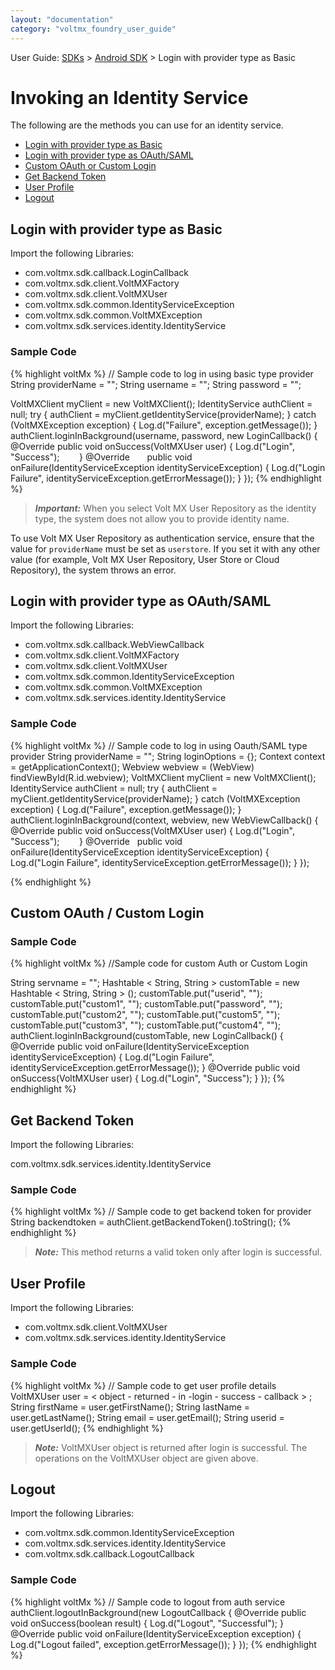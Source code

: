 ```yaml
---
layout: "documentation"
category: "voltmx_foundry_user_guide"
---
```

                              

User Guide: [SDKs](../Foundry_SDKs.html) > [Android SDK](Installing_Android_SDK.html) > Login with provider type as Basic

Invoking an Identity Service
============================

The following are the methods you can use for an identity service.

*   [Login with provider type as Basic](#login-with-provider-type-as-basic)
*   [Login with provider type as OAuth/SAML](#login-with-provider-type-as-oauth-saml)
*   [Custom OAuth or Custom Login](#custom-oauth-custom-login)
*   [Get Backend Token](#get-backend-token)
*   [User Profile](#user-profile)
*   [Logout](#logout)

Login with provider type as Basic
---------------------------------

Import the following Libraries:

*   com.voltmx.sdk.callback.LoginCallback
*   com.voltmx.sdk.client.VoltMXFactory
*   com.voltmx.sdk.client.VoltMXUser
*   com.voltmx.sdk.common.IdentityServiceException
*   com.voltmx.sdk.common.VoltMXException
*   com.voltmx.sdk.services.identity.IdentityService

### Sample Code

{% highlight voltMx %} // Sample code to log in using basic type provider
String providerName = "<your-provider-name>";
String username = "<username-for-your-provider>";
String password = "<password-for-your-provider>";

VoltMXClient myClient = new VoltMXClient();
IdentityService authClient = null;
try {
    authClient = myClient.getIdentityService(providerName);
} catch (VoltMXException exception) {
    Log.d("Failure", exception.getMessage());
}
authClient.loginInBackground(username, password, new LoginCallback() {
    @Override
    public void onSuccess(VoltMXUser user) {
        Log.d("Login", "Success");       
    }
    @Override       public void onFailure(IdentityServiceException identityServiceException) {
        Log.d("Login Failure", identityServiceException.getErrorMessage());
    }
});
{% endhighlight %}

> **_Important:_** When you select Volt MX User Repository as the identity type, the system does not allow you to provide identity name.  
  
To use Volt MX User Repository as authentication service, ensure that the value for `providerName` must be set as `userstore`. If you set it with any other value (for example, Volt MX User Repository, User Store or Cloud Repository), the system throws an error.

Login with provider type as OAuth/SAML
--------------------------------------

Import the following Libraries:

*   com.voltmx.sdk.callback.WebViewCallback
*   com.voltmx.sdk.client.VoltMXFactory
*   com.voltmx.sdk.client.VoltMXUser
*   com.voltmx.sdk.common.IdentityServiceException
*   com.voltmx.sdk.common.VoltMXException
*   com.voltmx.sdk.services.identity.IdentityService

### Sample Code

{% highlight voltMx %} // Sample code to log in using Oauth/SAML type provider
String providerName = "<your-provider-name>";
String loginOptions = {};
Context context = getApplicationContext();
Webview webview = (WebView) findViewById(R.id.webview);
VoltMXClient myClient = new VoltMXClient();
IdentityService authClient = null;
try {
    authClient = myClient.getIdentityService(providerName);
} catch (VoltMXException exception) {
    Log.d("Failure", exception.getMessage());
}
authClient.loginInBackground(context, webview, new WebViewCallback() {
    @Override
    public void onSuccess(VoltMXUser user) {
        Log.d("Login", "Success");       
    }
    @Override   
    public void onFailure(IdentityServiceException identityServiceException) {   
        Log.d("Login Failure", identityServiceException.getErrorMessage());
    }
});

{% endhighlight %}

Custom OAuth / Custom Login
---------------------------

### Sample Code

{% highlight voltMx %} //Sample code for custom Auth or Custom Login

String servname = "<your-provider-name>";
Hashtable < String, String > customTable = new Hashtable < String, String > ();
customTable.put("userid", "<username-for-your-provider>");
customTable.put("custom1", "<custom-value-one>");
customTable.put("password", "<password-for-your-provider>");
customTable.put("custom2", "<custom-value-two>");
customTable.put("custom5", "<custom-value-five>");
customTable.put("custom3", "<custom-value-three>");
customTable.put("custom4", "<custom-value-four>");
authClient.loginInBackground(customTable, new LoginCallback() {
    @Override
    public void onFailure(IdentityServiceException identityServiceException) {
        Log.d("Login Failure", identityServiceException.getErrorMessage());
    }
    @Override
    public void onSuccess(VoltMXUser user) {
        Log.d("Login", "Success");
    }
});
{% endhighlight %}

Get Backend Token
-----------------

Import the following Libraries:

com.voltmx.sdk.services.identity.IdentityService

### Sample Code

{% highlight voltMx %} 
// Sample code to get backend token for provider 
String backendtoken = authClient.getBackendToken().toString();
{% endhighlight %}

> **_Note:_** This method returns a valid token only after login is successful.

User Profile
------------

Import the following Libraries:

*   com.voltmx.sdk.client.VoltMXUser
*   com.voltmx.sdk.services.identity.IdentityService

### Sample Code

{% highlight voltMx %} 
// Sample code to get user profile details
VoltMXUser user = < object - returned - in -login - success - callback > ;
String firstName = user.getFirstName();
String lastName = user.getLastName();
String email = user.getEmail();
String userid = user.getUserId();
{% endhighlight %}

> **_Note:_** VoltMXUser object is returned after login is successful. The operations on the VoltMXUser object are given above.

Logout
------

Import the following Libraries:

*   com.voltmx.sdk.common.IdentityServiceException
*   com.voltmx.sdk.services.identity.IdentityService
*   com.voltmx.sdk.callback.LogoutCallback

### Sample Code

{% highlight voltMx %} // Sample code to logout from auth service
authClient.logoutInBackground(new LogoutCallback {
    @Override
    public void onSuccess(boolean result) {
        Log.d("Logout", "Successful");
    }
    @Override
    public void onFailure(IdentityServiceException exception) {
        Log.d("Logout failed", exception.getErrorMessage());
    }
});
{% endhighlight %}
